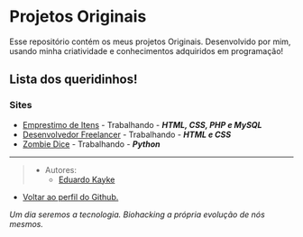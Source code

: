 # Projetos Originais
Esse repositório contém os meus projetos Originais. Desenvolvido por mim, usando minha criatividade e conhecimentos adquiridos em programação!


## Lista dos queridinhos!

### Sites

- [Emprestimo de Itens](https://github.com/EduardoKayke/Projeto_Emprestimo_de_Itens) - Trabalhando - _**HTML, CSS, PHP e MySQL**_
- [Desenvolvedor Freelancer](https://github.com/EduardoKayke/Projeto_Desenvolvedor_Freelancer) - Trabalhando - _**HTML e CSS**_
- [Zombie Dice](https://github.com/EduardoKayke/Projeto_Zombie_Dice) - Trabalhando - _**Python**_

---

> - Autores: 
>   - [Eduardo Kayke](https://github.com/EduardoKayke "Perfil do Eduardo")

- [Voltar ao perfil do Github.](https://github.com/EduardoKayke "Perfil do Eduardo") 

_Um dia seremos a tecnologia. Biohacking a própria evolução de nós mesmos._
